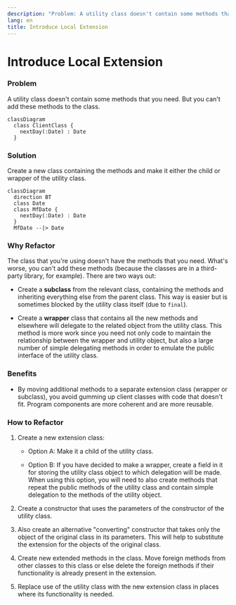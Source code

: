 ```yaml
---
description: "Problem: A utility class doesn't contain some methods that you need. But you can't add these methods to the class. Solution: Create a new class containing the methods and make it either the child or wrapper of the utility class."
lang: en
title: Introduce Local Extension
---
```

# Introduce Local Extension
### Problem

A utility class doesn't contain some methods that you need. But you
can't add these methods to the class.
```mermaid
classDiagram
  class ClientClass {
    nextDay(:Date) : Date
  }
```
### Solution

Create a new class containing the methods and make it either the child or wrapper of the utility class.
```mermaid
classDiagram
  direction BT
  class Date
  class MfDate {
    nextDay(:Date) : Date
  }
  MfDate --|> Date
```

### Why Refactor

The class that you're using doesn't have the methods that you need. What's worse, you can't add these methods (because the classes are in a third-party library, for example). There are two ways out:

-   Create a **subclass** from the relevant class, containing the
    methods and inheriting everything else from the parent class. This way is easier but is sometimes blocked by the utility class itself (due to `final`).

-   Create a **wrapper** class that contains all the new methods and
    elsewhere will delegate to the related object from the utility class. This method is more work since you need not only code to
    maintain the relationship between the wrapper and utility object,
    but also a large number of simple delegating methods in order to
    emulate the public interface of the utility class.

### Benefits

-   By moving additional methods to a separate extension class (wrapper or subclass), you avoid gumming up client classes with code that doesn't fit. Program components are more coherent and are more reusable.

### How to Refactor

1.  Create a new extension class:

    -   Option A: Make it a child of the utility class.

    -   Option B: If you have decided to make a wrapper, create a field
        in it for storing the utility class object to which delegation
        will be made. When using this option, you will need to also
        create methods that repeat the public methods of the utility
        class and contain simple delegation to the methods of the
        utility object.

2.  Create a constructor that uses the parameters of the constructor of the utility class.

3.  Also create an alternative "converting" constructor that takes only the object of the original class in its parameters. This will help to substitute the extension for the objects of the original class.

4.  Create new extended methods in the class. Move foreign methods from other classes to this class or else delete the foreign methods if their functionality is already present in the extension.

5.  Replace use of the utility class with the new extension class in
    places where its functionality is needed.
